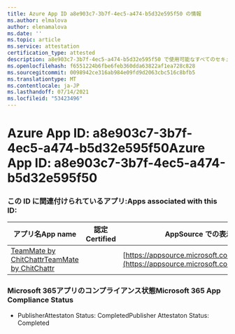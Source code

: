 ```yaml
---
title: Azure App ID a8e903c7-3b7f-4ec5-a474-b5d32e595f50 の情報
ms.author: elmalova
author: elenamalova
ms.date: ''
ms.topic: article
ms.service: attestation
certification_type: attested
description: a8e903c7-3b7f-4ec5-a474-b5d32e595f50 で使用可能なすべてのセキュリティおよびコンプライアンス情報。
ms.openlocfilehash: f6551224b6fbe6feb360dda63822af1ea728c828
ms.sourcegitcommit: 0098942ce316ab984e09fd9d2063cbc516c8bfb5
ms.translationtype: MT
ms.contentlocale: ja-JP
ms.lasthandoff: 07/14/2021
ms.locfileid: "53423496"
---
```

# <a name="azure-app-id-a8e903c7-3b7f-4ec5-a474-b5d32e595f50"></a><span data-ttu-id="ca756-103">Azure App ID: a8e903c7-3b7f-4ec5-a474-b5d32e595f50</span><span class="sxs-lookup"><span data-stu-id="ca756-103">Azure App ID: a8e903c7-3b7f-4ec5-a474-b5d32e595f50</span></span>


### <a name="apps-associated-with-this-id"></a><span data-ttu-id="ca756-104">この ID に関連付けられているアプリ:</span><span class="sxs-lookup"><span data-stu-id="ca756-104">Apps associated with this ID:</span></span>
| <span data-ttu-id="ca756-105">**アプリ名**</span><span class="sxs-lookup"><span data-stu-id="ca756-105">**App name**</span></span> | <span data-ttu-id="ca756-106">**認定**</span><span class="sxs-lookup"><span data-stu-id="ca756-106">**Certified**</span></span> | <span data-ttu-id="ca756-107">**AppSource での表示**</span><span class="sxs-lookup"><span data-stu-id="ca756-107">**View in AppSource**</span></span> |
|-|-|-|
| [<span data-ttu-id="ca756-108">TeamMate by ChitChattr</span><span class="sxs-lookup"><span data-stu-id="ca756-108">TeamMate by ChitChattr</span></span>](https://docs.microsoft.com/en-us/microsoft-365-app-certification/forward/WA200002530) |  | [https://appsource.microsoft.com/product/office/WA200002530](https://appsource.microsoft.com/product/office/WA200002530) |

### <a name="microsoft-365-app-compliance-status"></a><span data-ttu-id="ca756-109">Microsoft 365アプリのコンプライアンス状態</span><span class="sxs-lookup"><span data-stu-id="ca756-109">Microsoft 365 App Compliance Status</span></span>
- <span data-ttu-id="ca756-110">PublisherAttestaton Status: Completed</span><span class="sxs-lookup"><span data-stu-id="ca756-110">Publisher Attestaton Status: Completed</span></span>
